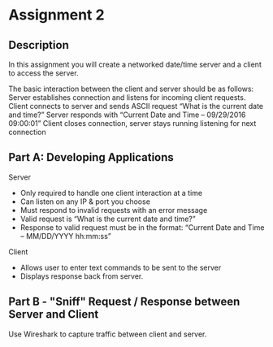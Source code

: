 # Assignment 2

## Description

In this assignment you will create a networked date/time server and a client to access the server.

The basic interaction between the client and server should be as follows:
Server establishes connection and listens for incoming client requests.
Client connects to server and sends ASCII request “What is the current date and time?” Server responds with “Current Date and Time – 09/29/2016 09:00:01”
Client closes connection, server stays running listening for next connection

## Part A: Developing Applications
Server
- Only required to handle one client interaction at a time
- Can listen on any IP & port you choose
- Must respond to invalid requests with an error message
- Valid request is “What is the current date and time?”
- Response to valid request must be in the format: “Current Date and Time – MM/DD/YYYY hh:mm:ss”

Client
- Allows user to enter text commands to be sent to the server
- Displays response back from server.

## Part B - "Sniff" Request / Response between Server and Client
Use Wireshark to capture traffic between client and server.
